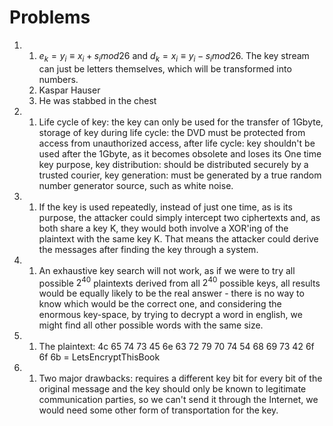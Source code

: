 # Problems

1.  
    1. $e_k = y_i \equiv x_i + s_i mod 26$ and $d_k = x_i \equiv y_i - s_i mod 26$. The key stream can just be letters themselves, which will be transformed into numbers.
    2. Kaspar Hauser
    3. He was stabbed in the chest  

2.  
    1. Life cycle of key: the key can only be used for the transfer of 1Gbyte, storage of key during life cycle: the DVD must be protected from access from unauthorized access, after life cycle: key shouldn't be used after the 1Gbyte, as it becomes obsolete and loses its One time key purpose, key distribution: should be distributed securely by a trusted courier, key generation: must be generated by a true random number generator source, such as white noise.  

3.  
    1. If the key is used repeatedly, instead of just one time, as is its purpose, the attacker could simply intercept two ciphertexts and, as both share a key K, they would both involve a XOR'ing of the plaintext with the same key K. That means the attacker could derive the messages after finding the key through a system.

4.  
    1. An exhaustive key search will not work, as if we were to try all possible $2^40$ plaintexts derived from all $2^40$ possible keys, all results would be equally likely to be the real answer - there is no way to know which would be the correct one, and considering the enormous key-space, by trying to decrypt a word in english, we might find all other possible words with the same size.

5.  
    1. The plaintext: 4c 65 74 73 45 6e 63 72 79 70 74 54 68 69 73 42 6f 6f 6b = LetsEncryptThisBook  

6.  
    1. Two major drawbacks: requires a different key bit for every bit of the original message and the key should only be known to legitimate communication parties, so we can't send it through the Internet, we would need some other form of transportation for the key.